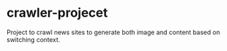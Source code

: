 # crawler-projecet
Project to crawl news sites to generate both image and content based on switching context.
